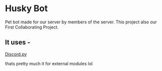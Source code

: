 # Husky Bot

Pet bot made for our server by members of the server. This project also our First Collaborating Project.


## It uses -
[Discord.py](https://discordpy.readthedocs.io/en/stable/)</br>

thats pretty much it for external modules lol
